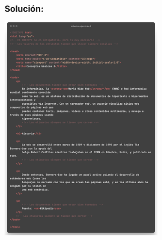 # Solución:

[![Solucion](https://github.com/ricaardev/HTML-CSS-Curso-practico-avanzado/blob/master/HTML/Conceptos%20basicos%203/Solucion/solucion-ejercicio-3.png)](https://github.com/ricaardev/HTML-CSS-Curso-practico-avanzado/blob/master/HTML/Conceptos%20basicos%203/Solucion/solucion-ejercicio-3.html)

